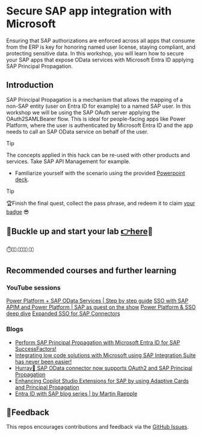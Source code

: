 # Secure SAP app integration with Microsoft

Ensuring that SAP authorizations are enforced across all apps that consume from the ERP is key for honoring named user license, staying compliant, and protecting sensitive data. In this workshop, you will learn how to secure your SAP apps that expose OData services with Microsoft Entra ID applying SAP Principal Propagation.

## Introduction

SAP Principal Propagation is a mechanism that allows the mapping of a non-SAP entity (user on Entra ID for example) to a named SAP user. In this workshop we will be using the SAP OAuth server applying the OAuth2SAMLBearer flow. This is ideal for people-facing apps like Power Platform, where the user is authenticated by Microsoft Entra ID and the app needs to call an SAP OData service on behalf of the user.

> [!TIP]
> The concepts applied in this hack can be re-used with other products and services. Take SAP API Management for example.

* Familiarize yourself with the scenario using the provided [Powerpoint deck](../misc/welcome.pptx).

> [!TIP]
>🏆Finish the final quest, collect the pass phrase, and redeem it to claim [your badge](https://dsagwsrgb4f3.z1.web.core.windows.net/) 😎

## 📌Buckle up and start your lab [**👉here**](student/README.md)📌

⏱️⩇⩇:⩇⩇⩇⩇:⩇⩇

## Recommended courses and further learning

### YouTube sessions

[Power Platform + SAP OData Services | Step by step guide](https://www.youtube.com/watch?v=AcM67FBIEB4&list=PLvqyDwoCkBXYHECuHw2pKN2DrWjyn3q5f&index=9)
[SSO with SAP APIM and Power Platform | SAP as guest on the show](https://youtu.be/nQplgEHASAI)
[Power Platform & SSO deep dive](https://youtu.be/92jYUT712wY)
[Expanded SSO for SAP Connectors](https://youtu.be/7M0C_-tsa2Q)

### Blogs

* [Perform SAP Principal Propagation with Microsoft Entra ID for SAP SuccessFactors!](https://community.sap.com/t5/technology-blogs-by-members/perform-sap-principal-propagation-with-microsoft-entra-id-for-sap/ba-p/13860532)
* [Integrating low code solutions with Microsoft using SAP Integration Suite has never been easier!](https://community.sap.com/t5/enterprise-resource-planning-blogs-by-members/integrating-low-code-solutions-with-microsoft-using-sap-integration-suite/ba-p/13789298)
* [Hurray🎉 SAP OData connector now supports OAuth2 and SAP Principal Propagation](https://community.powerplatform.com/blogs/post/?postid=c6a609ab-3556-ef11-a317-6045bda95bf0)
* [Enhancing Copilot Studio Extensions for SAP by using Adaptive Cards and Principal Propagation](https://techcommunity.microsoft.com/t5/running-sap-applications-on-the/enhancing-copilot-studio-extensions-for-sap-by-using-adaptive/ba-p/4187096)
* [Entra ID with SAP blog series | by Martin Raepple](https://blogs.sap.com/2022/11/02/principal-propagation-in-a-multi-cloud-solution-between-microsoft-azure-and-sap-business-technology-platform-btp-part-vi-calling-the-microsoft-graph-on-behalf-of-the-sap-authenticated-user/)

## 📢Feedback

This repos encourages contributions and feedback via the [GitHub Issues](https://github.com/MartinPankraz/DSAGTechXChange25/issues/new/choose).
